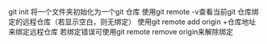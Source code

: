 git init 将一个文件夹初始化为一个git 仓库
使用git remote -v查看当前git 仓库绑定的远程仓库（若显示空白，则无绑定）
使用git remote add origin +仓库地址 来绑定远程仓库
若绑定错误可使用git remote remove origin来解除绑定 